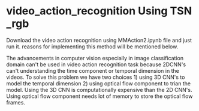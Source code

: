 # video_action_recognition Using TSN _rgb

Download the video action recognition using MMAction2.ipynb file and just run it. reasons for implementing this method will be mentioned below.

The advancements in computer vision especially in image classification domain can't be used in video action recognition task because 2DCNN's can't understanding the time component or temporal dimension in the videos.
To solve this problem we have two choices 1) using 3D CNN's to model the temporal dimension 2) using optical flow component to trian the model.
Using the 3D CNN is computationally expensive than the 2D CNN's. Using optical flow component needs lot of memory to store the optical flow frames.


